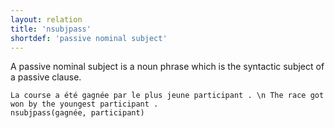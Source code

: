 ```yaml
---
layout: relation
title: 'nsubjpass'
shortdef: 'passive nominal subject'
---
```


A passive nominal subject is a noun phrase which is the syntactic
subject of a passive clause.

~~~ sdparse
La course a été gagnée par le plus jeune participant . \n The race got won by the youngest participant .
nsubjpass(gagnée, participant)
~~~
